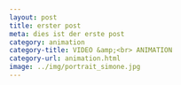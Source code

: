 ```yaml
---
layout: post
title: erster post
meta: dies ist der erste post
category: animation
category-title: VIDEO &amp;<br> ANIMATION
category-url: animation.html
image: ../img/portrait_simone.jpg
---
```

